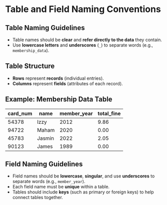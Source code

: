 # Table and Field Naming Conventions

## Table Naming Guidelines
- Table names should be **clear** and **refer directly to the data** they contain.
- Use **lowercase letters** and **underscores** (`_`) to separate words (e.g., `membership_data`).

## Table Structure
- **Rows** represent **records** (individual entries).
- **Columns** represent **fields** (attributes of each record).

## Example: Membership Data Table

| card_num | name   | member_year | total_fine |
|----------|--------|-------------|------------|
| 54378    | Izzy   | 2012        | 9.86       |
| 94722    | Maham  | 2020        | 0.00       |
| 45783    | Jasmin | 2022        | 2.05       |
| 90123    | James  | 1989        | 0.00       |

## Field Naming Guidelines
- Field names should be **lowercase**, **singular**, and use **underscores** to separate words (e.g., `member_year`).
- Each field name must be **unique** within a table.
- Tables should include **keys** (such as primary or foreign keys) to help connect tables together.

